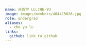 ```yaml
---
name: 呂哲宇 LU,CHE-YU 
image: images/members/404415026.jpg 
role: undergrad
aliases:
  - che yu lu
links:
  github: link_to_github 
---
```

